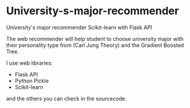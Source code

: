 # University-s-major-recommender
University's major recommender Scikit-learn with Flask API

The web recommender will help student to choose university major with their personality type from (Carl Jung Theory) 
and the Gradient Boosted Tree.

I use web libraries:
- Flask API
- Python Pickle
- Scikit-learn

and the others you can check in the sourcecode.
